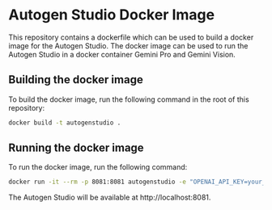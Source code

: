 # Autogen Studio Docker Image

This repository contains a dockerfile which can be used to build a docker image for the Autogen Studio. The docker image can be used to run the Autogen Studio in a docker container Gemini Pro and Gemini Vision.

## Building the docker image

To build the docker image, run the following command in the root of this repository:

```bash
docker build -t autogenstudio .
```

## Running the docker image

To run the docker image, run the following command:

```bash
docker run -it --rm -p 8081:8081 autogenstudio -e "OPENAI_API_KEY=your_openai_api_key"
```

The Autogen Studio will be available at http://localhost:8081.
